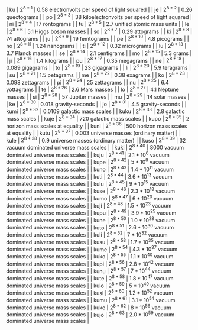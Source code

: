 | ku | $2^{8*1}$ | $0.58\text{ electronvolts per speed of light squared}$ |
| je | $2^{8*2}$ | $0.26\text{ quectograms}$ |
| po | $2^{8*3}$ | $38\text{ kiloelectronvolts per speed of light squared}$ |
| ni | $2^{8*4}$ | $17\text{ rontograms}$ |
| tu | $2^{8*5}$ | $2.7\text{ unified atomic mass units}$ |
| le | $2^{8*6}$ | $5.1\text{ Higgs boson masses}$ |
| so | $2^{8*7}$ | $0.29\text{ attograms}$ |
| ki | $2^{8*8}$ | $74\text{ attograms}$ |
| ju | $2^{8*9}$ | $19\text{ femtograms}$ |
| pe | $2^{8*10}$ | $4.8\text{ picograms}$ |
| no | $2^{8*11}$ | $1.24\text{ nanograms}$ |
| ti | $2^{8*12}$ | $0.32\text{ micrograms}$ |
| lu | $2^{8*13}$ | $3.7\text{ Planck masses}$ |
| se | $2^{8*14}$ | $2.1\text{ centigrams}$ |
| mo | $2^{8*15}$ | $5.3\text{ grams}$ |
| ji | $2^{8*16}$ | $1.4\text{ kilograms}$ |
| pu | $2^{8*17}$ | $0.35\text{ megagrams}$ |
| ne | $2^{8*18}$ | $0.089\text{ gigagrams}$ |
| to | $2^{8*19}$ | $23\text{ gigagrams}$ |
| li | $2^{8*20}$ | $5.9\text{ teragrams}$ |
| su | $2^{8*21}$ | $1.5\text{ petagrams}$ |
| me | $2^{8*22}$ | $0.38\text{ exagrams}$ |
| ko | $2^{8*23}$ | $0.098\text{ zettagrams}$ |
| pi | $2^{8*24}$ | $25\text{ zettagrams}$ |
| nu | $2^{8*25}$ | $6.4\text{ yottagrams}$ |
| te | $2^{8*26}$ | $2.6\text{ Mars masses}$ |
| lo | $2^{8*27}$ | $4.1\text{ Neptune masses}$ |
| si | $2^{8*28}$ | $57\text{ Jupiter masses}$ |
| mu | $2^{8*29}$ | $14\text{ solar masses}$ |
| ke | $2^{8*30}$ | $0.018\text{ gravity-seconds}$ |
| jo | $2^{8*31}$ | $4.5\text{ gravity-seconds}$ |
| kumi | $2^{8*32}$ | $0.0109\text{ galactic mass scales}$ |
| kuku | $2^{8*33}$ | $2.8\text{ galactic mass scales}$ |
| kuje | $2^{8*34}$ | $720\text{ galactic mass scales}$ |
| kupo | $2^{8*35}$ | $2\text{ horizon mass scales at equality}$ |
| kuni | $2^{8*36}$ | $500\text{ horizon mass scales at equality}$ |
| kutu | $2^{8*37}$ | $0.003\text{ universe masses (ordinary matter)}$ |
| kule | $2^{8*38}$ | $0.9\text{ universe masses (ordinary matter)}$ |
| kuso | $2^{8*39}$ | $32\text{ vacuum dominated universe mass scales}$ |
| kuki | $2^{8*40}$ | $8000\text{ vacuum dominated universe mass scales}$ |
| kuju | $2^{8*41}$ | $2.1*10^{6}\text{ vacuum dominated universe mass scales}$ |
| kupe | $2^{8*42}$ | $5*10^{8}\text{ vacuum dominated universe mass scales}$ |
| kuno | $2^{8*43}$ | $1.4*10^{11}\text{ vacuum dominated universe mass scales}$ |
| kuti | $2^{8*44}$ | $3.6*10^{13}\text{ vacuum dominated universe mass scales}$ |
| kulu | $2^{8*45}$ | $9*10^{15}\text{ vacuum dominated universe mass scales}$ |
| kuse | $2^{8*46}$ | $2.3*10^{18}\text{ vacuum dominated universe mass scales}$ |
| kumo | $2^{8*47}$ | $6*10^{20}\text{ vacuum dominated universe mass scales}$ |
| kuji | $2^{8*48}$ | $1.5*10^{23}\text{ vacuum dominated universe mass scales}$ |
| kupu | $2^{8*49}$ | $3.9*10^{25}\text{ vacuum dominated universe mass scales}$ |
| kune | $2^{8*50}$ | $1.0*10^{28}\text{ vacuum dominated universe mass scales}$ |
| kuto | $2^{8*51}$ | $2.6*10^{30}\text{ vacuum dominated universe mass scales}$ |
| kuli | $2^{8*52}$ | $7*10^{32}\text{ vacuum dominated universe mass scales}$ |
| kusu | $2^{8*53}$ | $1.7*10^{35}\text{ vacuum dominated universe mass scales}$ |
| kume | $2^{8*54}$ | $4.3*10^{37}\text{ vacuum dominated universe mass scales}$ |
| kuko | $2^{8*55}$ | $1.1*10^{40}\text{ vacuum dominated universe mass scales}$ |
| kupi | $2^{8*56}$ | $2.8*10^{42}\text{ vacuum dominated universe mass scales}$ |
| kunu | $2^{8*57}$ | $7*10^{44}\text{ vacuum dominated universe mass scales}$ |
| kute | $2^{8*58}$ | $1.8*10^{47}\text{ vacuum dominated universe mass scales}$ |
| kulo | $2^{8*59}$ | $5*10^{49}\text{ vacuum dominated universe mass scales}$ |
| kusi | $2^{8*60}$ | $1.2*10^{52}\text{ vacuum dominated universe mass scales}$ |
| kumu | $2^{8*61}$ | $3.1*10^{54}\text{ vacuum dominated universe mass scales}$ |
| kuke | $2^{8*62}$ | $8*10^{56}\text{ vacuum dominated universe mass scales}$ |
| kujo | $2^{8*63}$ | $2.0*10^{59}\text{ vacuum dominated universe mass scales}$ |